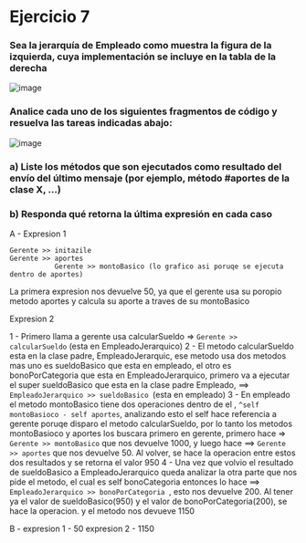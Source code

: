 

# Ejercicio 7

### Sea la jerarquía de Empleado como muestra la figura de la izquierda, cuya implementación se incluye en la tabla de la derecha 
 
![image](https://user-images.githubusercontent.com/62031847/114939370-b64e8380-9e16-11eb-984e-ab530be8df63.png)

### Analice cada uno de los siguientes fragmentos de código y resuelva las tareas indicadas abajo:

![image](https://user-images.githubusercontent.com/62031847/114939448-d3835200-9e16-11eb-83fe-5b4c6536a270.png)

### a)  Liste los métodos que son ejecutados como resultado del envío del último mensaje (por ejemplo, método #aportes de la clase X, ...) 
### b)  Responda qué retorna la última expresión en cada caso  

A - 
Expresion 1 

```
Gerente >> initazile
Gerente >> aportes
           Gerente >> montoBasico (lo grafico asi poruqe se ejecuta dentro de aportes)
```          
La primera expresion nos devuelve 50, ya que el gerente usa su poropio metodo aportes y calcula su aporte a traves de su montoBasico

Expresion 2

1 - Primero llama a gerente usa calcularSueldo => ```Gerente >> calcularSueldo``` (esta en EmpleadoJerarquico)
2 - El metodo calcularSueldo esta en la clase padre, EmpleadoJerarquic, ese metodo usa dos metodos mas uno es sueldoBasico que esta en empleado, el otro es bonoPorCategoria que esta en EmpleadoJerarquico, primero va a ejecutar el super sueldoBasico que esta en la clase padre Empleado, ==> ```EmpleadoJerarquico >> sueldoBasico ```(esta en empleado)
3 - En empleado el metodo montoBasico tiene dos operaciones dentro de el , ```^self montoBasioco - self aportes```, analizando esto el self hace referencia a gerente poruqe disparo el metodo calcularSueldo, por lo tanto los metodos montoBasioco y aportes los buscara primero en gerente, primero hace => ```Gerente >> montoBasico``` que nos devuelve 1000, y luego hace ==> ```Gerente >> aportes``` que nos devuelve 50.
  Al volver, se hace la operacion entre estos dos resultados y se retorna el valor 950
4 - Una vez que volvio el resultado de sueldoBasico a EmpleadoJerarquico queda analizar la otra parte que nos pide el metodo, el cual es self bonoCategoria entonces lo hace ==> ```EmpleadoJerarquico >> bonoPorCategoria ```,  esto nos devuelve 200. Al tener ya el valor de sueldoBasico(950) y el valor de bonoPorCategoria(200), se hace la operacion. y el metodo nos devueve 1150

B - 
expresion 1 - 50
expresion 2 - 1150





